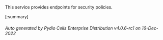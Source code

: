 






This service provides endpoints for security policies.

[:summary]

###### Auto generated by Pydio Cells Enterprise Distribution v4.0.6-rc1 on 16-Dec-2022
